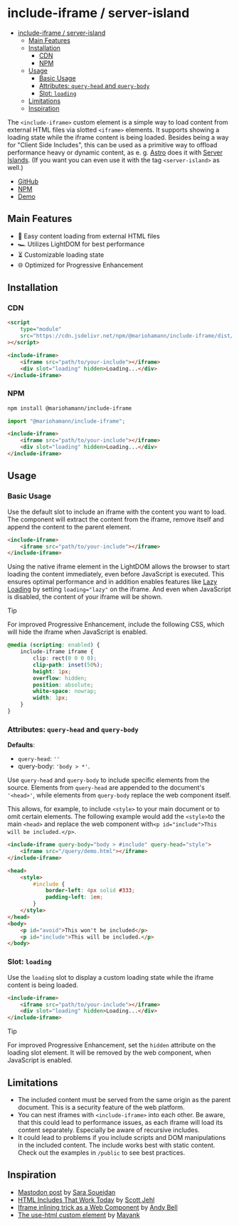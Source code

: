 # include-iframe / server-island

- [include-iframe / server-island](#include-iframe--server-island)
  - [Main Features](#main-features)
  - [Installation](#installation)
    - [CDN](#cdn)
    - [NPM](#npm)
  - [Usage](#usage)
    - [Basic Usage](#basic-usage)
    - [Attributes: `query-head` and `query-body`](#attributes-query-head-and-query-body)
    - [Slot: `loading`](#slot-loading)
  - [Limitations](#limitations)
  - [Inspiration](#inspiration)

The `<include-iframe>` custom element is a simple way to load content from external HTML files via slotted `<iframe>` elements. It supports showing a loading state while the iframe content is being loaded. Besides being a way for "Client Side Includes", this can be used as a primitive way to offload performance heavy or dynamic content, as e. g. [Astro](https://astro.build/) does it with [Server Islands](https://astro.build/blog/future-of-astro-server-islands/). (If you want you can even use it with the tag `<server-island>` as well.)

-   [GitHub](https://github.com/mariohamann/include-iframe)
-   [NPM](https://www.npmjs.com/package/@mariohamann/include-iframe)
-   [Demo](https://include-iframe.mariohamann.com)

## Main Features

-   🚀 Easy content loading from external HTML files
-   🏎️ Utilizes LightDOM for best performance
-   ⏳ Customizable loading state
-   🌐 Optimized for Progressive Enhancement

## Installation

### CDN

```html
<script
	type="module"
	src="https://cdn.jsdelivr.net/npm/@mariohamann/include-iframe/dist/include-iframe.min.js"
></script>
```

```html
<include-iframe>
	<iframe src="path/to/your-include"></iframe>
	<div slot="loading" hidden>Loading...</div>
</include-iframe>
```

### NPM

```bash
npm install @mariohamann/include-iframe
```

```javascript
import "@mariohamann/include-iframe";
```

```html
<include-iframe>
	<iframe src="path/to/your-include"></iframe>
	<div slot="loading" hidden>Loading...</div>
</include-iframe>
```

## Usage

### Basic Usage

Use the default slot to include an iframe with the content you want to load. The component will extract the content from the iframe, remove itself and append the content to the parent element.

```html
<include-iframe>
	<iframe src="path/to/your-include"></iframe>
</include-iframe>
```

Using the native iframe element in the LightDOM allows the browser to start loading the content immediately, even before JavaScript is executed. This ensures optimal performance and in addition enables features like [Lazy Loading](https://developer.mozilla.org/en-US/docs/Web/Performance/Lazy_loading) by setting `loading="lazy"` on the iframe. And even when JavaScript is disabled, the content of your iframe will be shown.

> [!TIP]
> For improved Progressive Enhancement, include the following CSS, which will hide the iframe when JavaScript is enabled.

```css
@media (scripting: enabled) {
	include-iframe iframe {
		clip: rect(0 0 0 0);
		clip-path: inset(50%);
		height: 1px;
		overflow: hidden;
		position: absolute;
		white-space: nowrap;
		width: 1px;
	}
}
```

### Attributes: `query-head` and `query-body`

**Defaults**:

-   `query-head`: `''`
-   query-body: `'body > *'`.

Use `query-head` and `query-body` to include specific elements from the source. Elements from `query-head` are appended to the document's `'<head>'`, while elements from `query-body` replace the web component itself.

This allows, for example, to include `<style>` to your main document or to omit certain elements. The following example would add the `<style>`to the main `<head>` and replace the web component with`<p id="include">This will be included.</p>`.

```html
<include-iframe query-body="body > #include" query-head="style">
	<iframe src="/query/demo.html"></iframe>
</include-iframe>
```

```html
<head>
	<style>
		#include {
			border-left: 4px solid #333;
			padding-left: 1em;
		}
	</style>
</head>
<body>
	<p id="avoid">This won't be included</p>
	<p id="include">This will be included.</p>
</body>
```

### Slot: `loading`

Use the `loading` slot to display a custom loading state while the iframe content is being loaded.

```html
<include-iframe>
	<iframe src="path/to/your-include"></iframe>
	<div slot="loading" hidden>Loading...</div>
</include-iframe>
```

> [!TIP]
> For improved Progressive Enhancement, set the `hidden` attribute on the loading slot element. It will be removed by the web component, when JavaScript is enabled.

## Limitations

-   The included content must be served from the same origin as the parent document. This is a security feature of the web platform.
-   You can nest iframes with `<include-iframe>` into each other. Be aware, that this could lead to performance issues, as each iframe will load its content separately. Especially be aware of recursive includes.
-   It could lead to problems if you include scripts and DOM manipulations in the included content. The include works best with static content. Check out the examples in `/public` to see best practices.

## Inspiration

-   [Mastodon post](https://front-end.social/@SaraSoueidan/112769147677219641) by [Sara Soueidan](https://front-end.social/@SaraSoueidan)
-   [HTML Includes That Work Today](https://www.filamentgroup.com/lab/html-includes/#another-demo%3A-including-another-html-file) by [Scott Jehl](https://mstdn.social/@scottjehl)
-   [Iframe inlining trick as a Web Component](https://codepen.io/andybelldesign/project/full/DyVyPG) by [Andy Bell](https://mastodon.social/@andy@bell.bz)
-   [The use-html custom element](https://www.mayank.co/notes/use-html) by [Mayank](https://front-end.social/@mayank)
